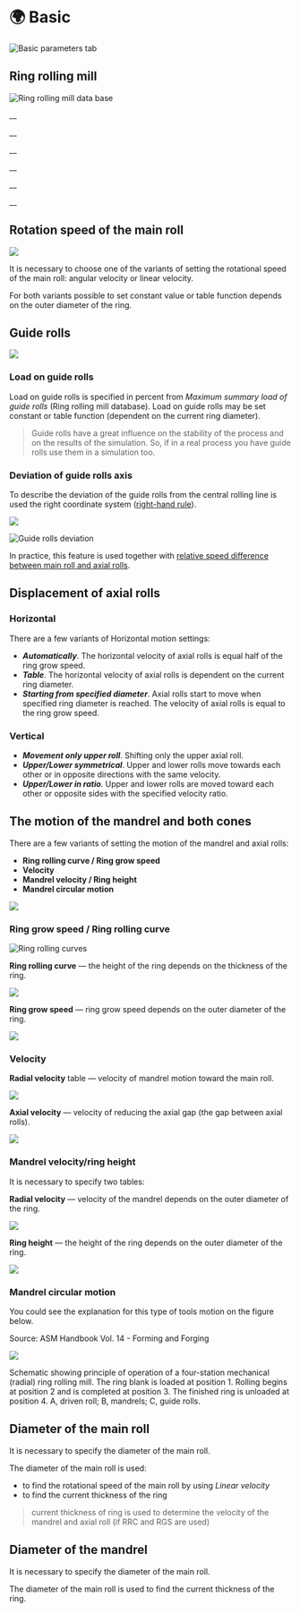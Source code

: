 # 🌍 Basic

![Basic parameters tab](../.gitbook/assets/basic%20%284%29.png)

## Ring rolling mill

![Ring rolling mill data base](../.gitbook/assets/1.-rr-mill-db.png)

\_\_

\_\_

\_\_

\_\_

\_\_

\_\_

## Rotation speed of the main roll

![](../.gitbook/assets/1.-rotation-speed-of-main-roll.png)

It is necessary to choose one of the variants of setting the rotational speed of the main roll: angular velocity or linear velocity.

For both variants possible to set constant value or table function depends on the outer diameter of the ring.









## Guide rolls

![](../.gitbook/assets/1.-load-on-guide-rolls%20%281%29.png)

### Load on guide rolls

Load on guide rolls is specified in percent from _Maximum summary load of guide rolls_ \(Ring rolling mill database\). Load on guide rolls may be set constant or table function \(dependent on the current ring diameter\).

> Guide rolls have a great influence on the stability of the process and on the results of the simulation. So, if in a real process you have guide rolls use them in a simulation too.

### Deviation of guide rolls axis

To describe the deviation of the guide rolls from the central rolling line is used the right coordinate system \([right-hand rule](https://en.wikipedia.org/wiki/Right-hand_rule?oldformat=true)\).

![](../.gitbook/assets/1.-right-coordinate-system.png)

![Guide rolls deviation ](../.gitbook/assets/1.-guide-rolls-deviation.png)

In practice, this feature is used together with [relative speed difference between main roll and axial rolls](advanced.md#main-roll-and-axial-rolls).









## Displacement of axial rolls

### Horizontal

There are a few variants of Horizontal motion settings:

* _**Automatically**_. The horizontal velocity of axial rolls is equal half of the ring grow speed.
* _**Table**_. The horizontal velocity of axial rolls is dependent on the current ring diameter.
* _**Starting from specified diameter**_. Axial rolls start to move when specified ring diameter is reached.  The velocity of axial rolls is equal to the ring grow speed.

### Vertical

* _**Movement only upper roll**_. Shifting only the upper axial roll.
* _**Upper/Lower symmetrical**_. Upper and lower rolls move towards each other or in opposite directions with the same velocity. 
* _**Upper/Lower in ratio**_. Upper and lower rolls are moved toward each other or opposite sides with the specified velocity ratio. 

















## The motion of the mandrel and both cones

There are a few variants of setting the motion of the mandrel and axial rolls:

* **Ring rolling curve / Ring grow speed**
* **Velocity**
* **Mandrel velocity / Ring height**
* **Mandrel circular motion**

![](../.gitbook/assets/1.-the-position-of-mandrel-and-both-cones.png)



















### Ring grow speed / Ring rolling curve

![Ring rolling curves](../.gitbook/assets/1.-rrc.png)

**Ring rolling curve** — the height of the ring depends on the thickness of the ring.

![](../.gitbook/assets/1.-rrc-table.png)

**Ring grow speed** — ring grow speed depends on the outer diameter of the ring.

![](../.gitbook/assets/1.-rgs-table.png)



### Velocity

**Radial velocity** table — velocity of mandrel motion toward the main roll.

![](../.gitbook/assets/1.-radial-velocity.png)

**Axial velocity** — velocity of reducing the axial gap \(the gap between axial rolls\).

![](../.gitbook/assets/1.-axial-velocity.png)



### Mandrel velocity/ring height

It is necessary to specify two tables:

**Radial velocity** — velocity of the mandrel depends on the outer diameter of the ring.

![](../.gitbook/assets/1.-radial-velocity-vs-diameter.png)

**Ring height** — the height of the ring depends on the outer diameter of the ring.

![](../.gitbook/assets/1.-ring-height-vs-diameter.png)





### Mandrel circular motion

You could see the explanation for this type of tools motion on the figure below.

Source: ASM Handbook Vol. 14 - Forming and Forging

![](../.gitbook/assets/1.-mandrel-circular-motion.png)

Schematic showing principle of operation of a four-station mechanical \(radial\) ring rolling mill. The ring blank is loaded at position 1. Rolling begins at position 2 and is completed at position 3. The finished ring is unloaded at position 4. A, driven roll; B, mandrels; C, guide rolls.









## Diameter of the main roll

It is necessary to specify the diameter of the main roll.

The diameter of the main roll is used:

* to find the rotational speed of the main roll by using _Linear velocity_
* to find the current thickness of the ring

> current thickness of ring is used to determine the velocity of the mandrel and axial roll \(if RRC and RGS are used\)

## Diameter of the mandrel

It is necessary to specify the diameter of the main roll.

The diameter of the main roll is used to find the current thickness of the ring.



